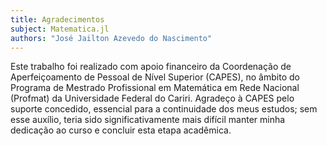 ```yaml
---
title: Agradecimentos
subject: Matematica.jl
authors: "José Jailton Azevedo do Nascimento"
---
```



Este trabalho foi realizado com apoio financeiro da Coordenação de Aperfeiçoamento de Pessoal de Nível Superior (CAPES), no âmbito do Programa de Mestrado Profissional em Matemática em Rede Nacional (Profmat) da Universidade Federal do Cariri. Agradeço à CAPES pelo suporte concedido, essencial para a continuidade dos meus estudos; sem esse auxílio, teria sido significativamente mais difícil manter minha dedicação ao curso e concluir esta etapa acadêmica.
